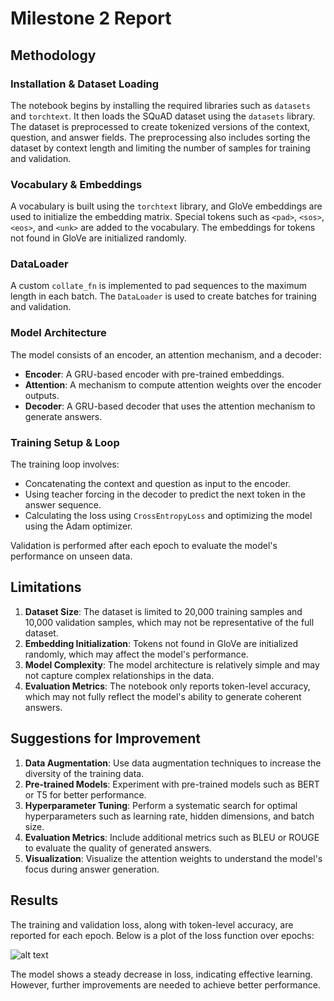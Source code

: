 # Milestone 2 Report

## Methodology

### Installation & Dataset Loading

The notebook begins by installing the required libraries such as `datasets` and `torchtext`. It then loads the SQuAD dataset using the `datasets` library. The dataset is preprocessed to create tokenized versions of the context, question, and answer fields. The preprocessing also includes sorting the dataset by context length and limiting the number of samples for training and validation.

### Vocabulary & Embeddings

A vocabulary is built using the `torchtext` library, and GloVe embeddings are used to initialize the embedding matrix. Special tokens such as `<pad>`, `<sos>`, `<eos>`, and `<unk>` are added to the vocabulary. The embeddings for tokens not found in GloVe are initialized randomly.

### DataLoader

A custom `collate_fn` is implemented to pad sequences to the maximum length in each batch. The `DataLoader` is used to create batches for training and validation.

### Model Architecture

The model consists of an encoder, an attention mechanism, and a decoder:

- **Encoder**: A GRU-based encoder with pre-trained embeddings.
- **Attention**: A mechanism to compute attention weights over the encoder outputs.
- **Decoder**: A GRU-based decoder that uses the attention mechanism to generate answers.

### Training Setup & Loop

The training loop involves:

- Concatenating the context and question as input to the encoder.
- Using teacher forcing in the decoder to predict the next token in the answer sequence.
- Calculating the loss using `CrossEntropyLoss` and optimizing the model using the Adam optimizer.

Validation is performed after each epoch to evaluate the model's performance on unseen data.

## Limitations

1. **Dataset Size**: The dataset is limited to 20,000 training samples and 10,000 validation samples, which may not be representative of the full dataset.
2. **Embedding Initialization**: Tokens not found in GloVe are initialized randomly, which may affect the model's performance.
3. **Model Complexity**: The model architecture is relatively simple and may not capture complex relationships in the data.
4. **Evaluation Metrics**: The notebook only reports token-level accuracy, which may not fully reflect the model's ability to generate coherent answers.

## Suggestions for Improvement

1. **Data Augmentation**: Use data augmentation techniques to increase the diversity of the training data.
2. **Pre-trained Models**: Experiment with pre-trained models such as BERT or T5 for better performance.
3. **Hyperparameter Tuning**: Perform a systematic search for optimal hyperparameters such as learning rate, hidden dimensions, and batch size.
4. **Evaluation Metrics**: Include additional metrics such as BLEU or ROUGE to evaluate the quality of generated answers.
5. **Visualization**: Visualize the attention weights to understand the model's focus during answer generation.

## Results

The training and validation loss, along with token-level accuracy, are reported for each epoch. Below is a plot of the loss function over epochs:

![alt text](image.png)

The model shows a steady decrease in loss, indicating effective learning. However, further improvements are needed to achieve better performance.
